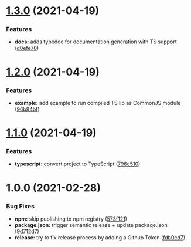 # [1.3.0](https://github.com/elfrank/sample-nodejs-project/compare/v1.2.0...v1.3.0) (2021-04-19)


### Features

* **docs:** adds typedoc for documentation generation with TS support ([d0efe70](https://github.com/elfrank/sample-nodejs-project/commit/d0efe70e333276f00995ceb6d7f59085201fa207))

# [1.2.0](https://github.com/elfrank/sample-nodejs-project/compare/v1.1.0...v1.2.0) (2021-04-19)


### Features

* **example:** add example to run compiled TS lib as CommonJS module ([96b84bf](https://github.com/elfrank/sample-nodejs-project/commit/96b84bfd938294cbf6fd19e3910f1975e62adc1c))

# [1.1.0](https://github.com/elfrank/sample-nodejs-project/compare/v1.0.0...v1.1.0) (2021-04-19)


### Features

* **typescript:** convert project to TypeScript ([796c510](https://github.com/elfrank/sample-nodejs-project/commit/796c510a383e4b4ab140b481ec925cf3425298f1))

# 1.0.0 (2021-02-28)


### Bug Fixes

* **npm:** skip publishing to npm registry ([573f121](https://github.com/elfrank/simple-nodejs-app/commit/573f12183e1721355eacab7d9c63789f83d574ed))
* **package.json:** trigger semantic release + update package.json ([9d712d7](https://github.com/elfrank/simple-nodejs-app/commit/9d712d7dfac81aa8de4516f130154e800df949ab))
* **release:** try to fix release process by adding a Github Token ([fdb0cd7](https://github.com/elfrank/simple-nodejs-app/commit/fdb0cd7ec1bf52b476b04d1afbafdf5c27960a3b))
